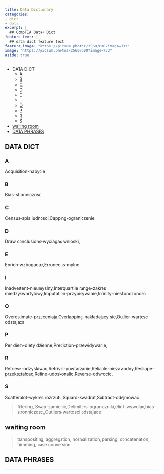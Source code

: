 ```yaml
---
title: Data Dictionary
categories:
- dict
- data
excerpt: |
  ## CompTIA Data+ Dict
feature_text: |  
  ## data dict feature text
feature_image: "https://picsum.photos/2560/600?image=733"
image: "https://picsum.photos/2560/600?image=733"
aside: true
---
```


- [DATA DICT](#data-dict)
  - [A](#a)
  - [B](#b)
  - [C](#c)
  - [D](#d)
  - [E](#e)
  - [I](#i)
  - [O](#o)
  - [P](#p)
  - [R](#r)
  - [S](#s)
- [waiting room](#waiting-room)
- [DATA PHRASES](#data-phrases)

## DATA DICT

### A

Acquisition-nabycie

### B

Bias-stronniczosc

### C

Census-spis ludnosci,Capping-ograniczenie

### D

Draw conclusions-wyciagac wnioski,

### E

Enrich-wzbogacac,Erroneous-mylne

### I

Inadvertent-nieumyslny,Interquartile range-zakres miedzykwartylowy,Imputation-przypisywanie,Infinity-nieskonczonosc

### O

Overestimate-przeceniaja,Overlapping-nakładajacy sie,Outlier-wartosc odstajaca

### P

Per diem-diety dzienne,Prediction-przewidywanie,

### R

Retrieve-odzyskiwac,Retrival-powtarzanie,Reliable-niezawodny,Reshape-przekształcac,Refine-udoskonalic,Reverse-odwrocic,

### S

Scatterplot-wykres rozrzutu,Squard-kwadrat,Subtract-odejmowac

> filtering, Swap-zamienic,Delimiters-ograniczniki,elicit-wywolac,bias-stronniczosc,,Outliers-wartosci odstajace

## waiting room  

> transpositing, aggregation, normalization, parsing, concatenation, trimming, case conversion

## DATA PHRASES

---
